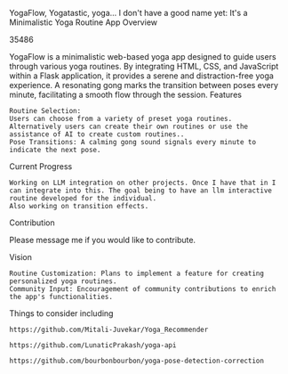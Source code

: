 YogaFlow, Yogatastic, yoga... I don't have a good name yet: It's a Minimalistic Yoga Routine App
Overview

35486

YogaFlow is a minimalistic web-based yoga app designed to guide users through various yoga routines. By integrating HTML, CSS, and JavaScript within a Flask application, it provides a serene and distraction-free yoga experience. A resonating gong marks the transition between poses every minute, facilitating a smooth flow through the session.
Features

    Routine Selection: 
    Users can choose from a variety of preset yoga routines. 
    Alternatively users can create their own routines or use the assistance of AI to create custom routines..
    Pose Transitions: A calming gong sound signals every minute to indicate the next pose.

Current Progress

    Working on LLM integration on other projects. Once I have that in I can integrate into this. The goal being to have an llm interactive routine developed for the individual.
    Also working on transition effects.

Contribution

   Please message me if you would like to contribute.

Vision

    Routine Customization: Plans to implement a feature for creating personalized yoga routines.
    Community Input: Encouragement of community contributions to enrich the app's functionalities.

Things to consider including

    https://github.com/Mitali-Juvekar/Yoga_Recommender
    
    https://github.com/LunaticPrakash/yoga-api
    
    https://github.com/bourbonbourbon/yoga-pose-detection-correction
